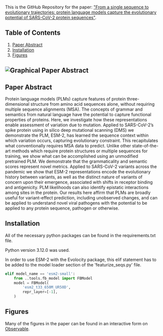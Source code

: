 This is the GitHub Repository for the paper:
["From a single sequence to evolutionary trajectories: protein language models capture the evolutionary potential of SARS-CoV-2 protein sequences"](https://www.biorxiv.org/content/10.1101/2024.07.05.602129v2).
## Table of Contents
1. [Paper Abstract](#abstract)
2. [Installation](#installation)
3. [Figures](#figures)

![Graphical Paper Abstract](https://www.biorxiv.org/content/biorxiv/early/2024/09/18/2024.07.05.602129/F1.large.jpg?width=800&height=600&carousel=1)
---
## Paper Abstract
Protein language models (PLMs) capture features of protein three-dimensional structure from amino acid sequences alone, without requiring multiple sequence alignments (MSA). The concepts of grammar and semantics from natural language have the potential to capture functional properties of proteins. Here, we investigate how these representations enable assessment of variation due to mutation. Applied to SARS-CoV-2’s spike protein using in silico deep mutational scanning (DMS) we demonstrate the PLM, ESM-2, has learned the sequence context within which variation occurs, capturing evolutionary constraint. This recapitulates what conventionally requires MSA data to predict. Unlike other state-of-the-art methods which require protein structures or multiple sequences for training, we show what can be accomplished using an unmodified pretrained PLM. We demonstrate that the grammaticality and semantic scores represent novel metrics. Applied to SARS-CoV-2 variants across the pandemic we show that ESM-2 representations encode the evolutionary history between variants, as well as the distinct nature of variants of concern upon their emergence, associated with shifts in receptor binding and antigenicity. PLM likelihoods can also identify epistatic interactions among sites in the protein. Our results here affirm that PLMs are broadly useful for variant-effect prediction, including unobserved changes, and can be applied to understand novel viral pathogens with the potential to be applied to any protein sequence, pathogen or otherwise.


## Installation
All of the necessary python packages can be found in the requirements.txt file. 

Python version 3.12.0 was used.

In order to use ESM-2 with the Evolocity package, this elif statement has to be added to the model loader section of the 'featurize_seqs.py' file.
```python
elif model_name == 'esm2-small':
    from ..tools.fb_model import FBModel
    model = FBModel(
        'esm2_t33_650M_UR50D',
        repr_layer=[-1],
    )
```
## Figures
Many of the figures in the paper can be found in an interactive form on [Observable](https://observablehq.com/@cvr-bioinfo/from-a-single-sequence-to-evolutionary-trajectorie).